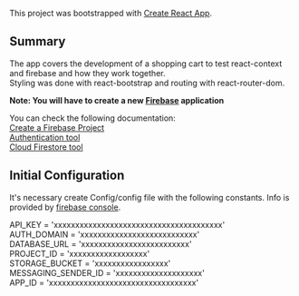This project was bootstrapped with [Create React App](https://github.com/facebook/create-react-app).

## Summary

The app covers the development of a shopping cart to test react-context and firebase and how they work together.<br>
Styling was done with react-bootstrap and routing with react-router-dom.<br>

**Note: You will have to create a new [Firebase](https://console.firebase.google.com) application**

You can check the following documentation:<br>
[Create a Firebase Project](https://firebase.google.com/docs/web/setup)<br>
[Authentication tool](https://firebase.google.com/docs/auth/web/start?authuser=0)<br>
[Cloud Firestore tool](https://firebase.google.com/docs/firestore)<br>

## Initial Configuration

It's necessary create Config/config file with the following constants. Info is provided by [firebase console](https://console.firebase.google.com).

API_KEY = 'xxxxxxxxxxxxxxxxxxxxxxxxxxxxxxxxxxxxxxx'<br>
AUTH_DOMAIN = 'xxxxxxxxxxxxxxxxxxxxxxxxxxx'<br>
DATABASE_URL = 'xxxxxxxxxxxxxxxxxxxxxxxxx'<br>
PROJECT_ID = 'xxxxxxxxxxxxxxxxxx'<br>
STORAGE_BUCKET = 'xxxxxxxxxxxxxxxxx'<br>
MESSAGING_SENDER_ID = 'xxxxxxxxxxxxxxxxxxxx'<br>
APP_ID = 'xxxxxxxxxxxxxxxxxxxxxxxxxxxxxxxxxx'<br>
